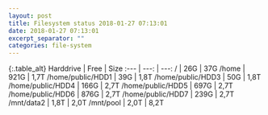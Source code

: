 ```yaml
---
layout: post
title: Filesystem status 2018-01-27 07:13:01
date: 2018-01-27 07:13:01
excerpt_separator: ""
categories: file-system
---
```

{:.table_alt}
Harddrive | Free | Size
:--- | ---: | ---:
/ | 26G | 37G
/home | 921G | 1,7T
/home/public/HDD1 | 39G | 1,8T
/home/public/HDD3 | 50G | 1,8T
/home/public/HDD4 | 166G | 2,7T
/home/public/HDD5 | 697G | 2,7T
/home/public/HDD6 | 876G | 2,7T
/home/public/HDD7 | 239G | 2,7T
/mnt/data2 | 1,8T | 2,0T
/mnt/pool | 2,0T | 8,2T

